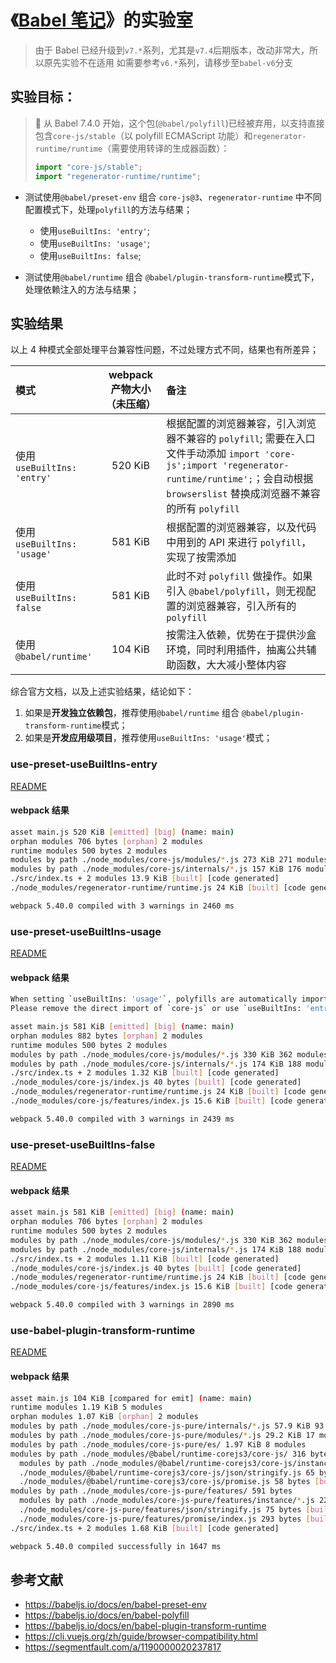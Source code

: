 # 《[Babel 笔记](https://itony.net/post/babel-note.html)》的实验室

> 由于 Babel 已经升级到`v7.*`系列，尤其是`v7.4`后期版本，改动非常大，所以原先实验不在适用
> 如需要参考`v6.*`系列，请移步至`babel-v6`分支

## 实验目标：

> 🚨 从 Babel 7.4.0 开始，这个包(`@babel/polyfill`)已经被弃用，以支持直接包含`core-js/stable`（以 polyfill ECMAScript 功能）和`regenerator-runtime/runtime`（需要使用转译的生成器函数）：
>
> ```javascript
> import "core-js/stable";
> import "regenerator-runtime/runtime";
> ```

- 测试使用`@babel/preset-env` 组合 `core-js@3`、`regenerator-runtime` 中不同配置模式下，处理`polyfill`的方法与结果；

  - 使用`useBuiltIns: 'entry'`;
  - 使用`useBuiltIns: 'usage'`;
  - 使用`useBuiltIns: false`;

- 测试使用`@babel/runtime` 组合 `@babel/plugin-transform-runtime`模式下，处理依赖注入的方法与结果；

## 实验结果

以上 4 种模式全部处理平台兼容性问题，不过处理方式不同，结果也有所差异；

| 模式                       | webpack 产物大小（未压缩） | 备注                                                                                                                                                                                                |
| :------------------------- | :------------------------: | :-------------------------------------------------------------------------------------------------------------------------------------------------------------------------------------------------- |
| 使用`useBuiltIns: 'entry'` |          520 KiB           | 根据配置的浏览器兼容，引入浏览器不兼容的 `polyfill`; 需要在入口文件手动添加 `import 'core-js';import 'regenerator-runtime/runtime';`；会自动根据 `browserslist` 替换成浏览器不兼容的所有 `polyfill` |
| 使用`useBuiltIns: 'usage'` |          581 KiB           | 根据配置的浏览器兼容，以及代码中用到的 API 来进行 `polyfill`，实现了按需添加                                                                                                                        |
| 使用`useBuiltIns: false`   |          581 KiB           | 此时不对 `polyfill` 做操作。如果引入 `@babel/polyfill`，则无视配置的浏览器兼容，引入所有的 `polyfill`                                                                                               |
| 使用`@babel/runtime'`      |          104 KiB           | 按需注入依赖，优势在于提供沙盒环境，同时利用插件，抽离公共辅助函数，大大减小整体内容                                                                                                                |

综合官方文档，以及上述实验结果，结论如下：

1. 如果是**开发独立依赖包**，推荐使用`@babel/runtime` 组合 `@babel/plugin-transform-runtime`模式；
2. 如果是**开发应用级项目**，推荐使用`useBuiltIns: 'usage'`模式；

### use-preset-useBuiltIns-entry

[README](./use-preset-useBuiltIns-entry/README.md)

#### webpack 结果

```bash
asset main.js 520 KiB [emitted] [big] (name: main)
orphan modules 706 bytes [orphan] 2 modules
runtime modules 500 bytes 2 modules
modules by path ./node_modules/core-js/modules/*.js 273 KiB 271 modules
modules by path ./node_modules/core-js/internals/*.js 157 KiB 176 modules
./src/index.ts + 2 modules 13.9 KiB [built] [code generated]
./node_modules/regenerator-runtime/runtime.js 24 KiB [built] [code generated]

webpack 5.40.0 compiled with 3 warnings in 2460 ms
```

### use-preset-useBuiltIns-usage

[README](./use-preset-useBuiltIns-usage/README.md)

#### webpack 结果

```bash
When setting `useBuiltIns: 'usage'`, polyfills are automatically imported when needed.
Please remove the direct import of `core-js` or use `useBuiltIns: 'entry'` instead.

asset main.js 581 KiB [emitted] [big] (name: main)
orphan modules 882 bytes [orphan] 2 modules
runtime modules 500 bytes 2 modules
modules by path ./node_modules/core-js/modules/*.js 330 KiB 362 modules
modules by path ./node_modules/core-js/internals/*.js 174 KiB 188 modules
./src/index.ts + 2 modules 1.32 KiB [built] [code generated]
./node_modules/core-js/index.js 40 bytes [built] [code generated]
./node_modules/regenerator-runtime/runtime.js 24 KiB [built] [code generated]
./node_modules/core-js/features/index.js 15.6 KiB [built] [code generated]

webpack 5.40.0 compiled with 3 warnings in 2439 ms
```

### use-preset-useBuiltIns-false

[README](./use-preset-useBuiltIns-false/README.md)

#### webpack 结果

```bash
asset main.js 581 KiB [emitted] [big] (name: main)
orphan modules 706 bytes [orphan] 2 modules
runtime modules 500 bytes 2 modules
modules by path ./node_modules/core-js/modules/*.js 330 KiB 362 modules
modules by path ./node_modules/core-js/internals/*.js 174 KiB 188 modules
./src/index.ts + 2 modules 1.11 KiB [built] [code generated]
./node_modules/core-js/index.js 40 bytes [built] [code generated]
./node_modules/regenerator-runtime/runtime.js 24 KiB [built] [code generated]
./node_modules/core-js/features/index.js 15.6 KiB [built] [code generated]

webpack 5.40.0 compiled with 3 warnings in 2890 ms
```

### use-babel-plugin-transform-runtime

[README](./use-babel-plugin-transform-runtime/README.md)

#### webpack 结果

```bash
asset main.js 104 KiB [compared for emit] (name: main)
runtime modules 1.19 KiB 5 modules
orphan modules 1.07 KiB [orphan] 2 modules
modules by path ./node_modules/core-js-pure/internals/*.js 57.9 KiB 93 modules
modules by path ./node_modules/core-js-pure/modules/*.js 29.2 KiB 17 modules
modules by path ./node_modules/core-js-pure/es/ 1.97 KiB 8 modules
modules by path ./node_modules/@babel/runtime-corejs3/core-js/ 316 bytes
  modules by path ./node_modules/@babel/runtime-corejs3/core-js/instance/*.js 193 bytes 3 modules
  ./node_modules/@babel/runtime-corejs3/core-js/json/stringify.js 65 bytes [built] [code generated]
  ./node_modules/@babel/runtime-corejs3/core-js/promise.js 58 bytes [built] [code generated]
modules by path ./node_modules/core-js-pure/features/ 591 bytes
  modules by path ./node_modules/core-js-pure/features/instance/*.js 223 bytes 3 modules
  ./node_modules/core-js-pure/features/json/stringify.js 75 bytes [built] [code generated]
  ./node_modules/core-js-pure/features/promise/index.js 293 bytes [built] [code generated]
./src/index.ts + 2 modules 1.68 KiB [built] [code generated]

webpack 5.40.0 compiled successfully in 1647 ms
```

## 参考文献

- https://babeljs.io/docs/en/babel-preset-env
- https://babeljs.io/docs/en/babel-polyfill
- https://babeljs.io/docs/en/babel-plugin-transform-runtime
- https://cli.vuejs.org/zh/guide/browser-compatibility.html
- https://segmentfault.com/a/1190000020237817
